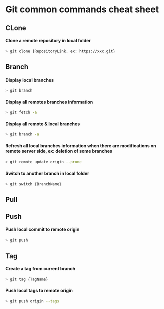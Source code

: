 # Git common commands cheat sheet

## CLone

#### Clone a remote repository in local folder
```bash
> git clone {RepositoryLink, ex: https://xxx.git}
```

## Branch

#### Display local branches
```bash
> git branch
```

#### Display all remotes branches information
```bash
> git fetch -a
```

#### Display all remote & local branches
```bash
> git branch -a
```

#### Refresh all local branches information when there are modifications on remote server side, ex: deletion of some branches
```bash
> git remote update origin --prune
```

#### Switch to another branch in local folder
```bash
> git switch {BranchName}
```

## Pull 



## Push

#### Push local commit to remote origin
```bash
> git push
```

## Tag

#### Create a tag from current branch
```bash
> git tag {TagName}
```

#### Push local tags to remote origin 
```bash
> git push origin --tags
```

